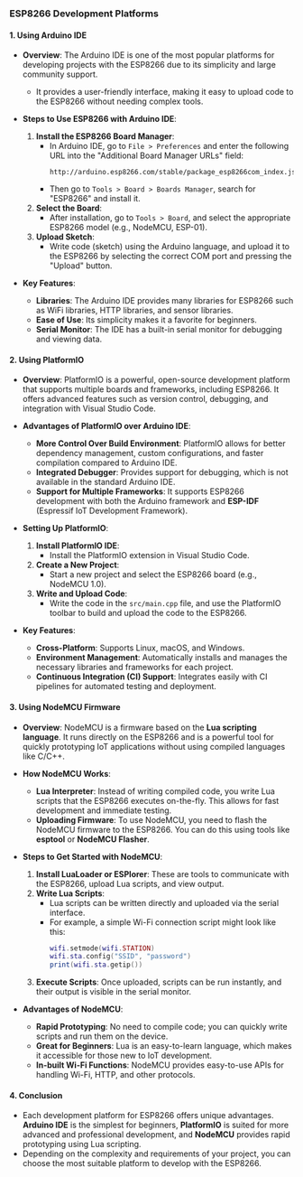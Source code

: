 ### **ESP8266 Development Platforms**

#### 1. **Using Arduino IDE**
- **Overview**: The Arduino IDE is one of the most popular platforms for developing projects with the ESP8266 due to its simplicity and large community support.
  - It provides a user-friendly interface, making it easy to upload code to the ESP8266 without needing complex tools.
  
- **Steps to Use ESP8266 with Arduino IDE**:
  1. **Install the ESP8266 Board Manager**:
     - In Arduino IDE, go to `File > Preferences` and enter the following URL into the "Additional Board Manager URLs" field:
       ```
       http://arduino.esp8266.com/stable/package_esp8266com_index.json
       ```
     - Then go to `Tools > Board > Boards Manager`, search for "ESP8266" and install it.
  2. **Select the Board**:
     - After installation, go to `Tools > Board`, and select the appropriate ESP8266 model (e.g., NodeMCU, ESP-01).
  3. **Upload Sketch**:
     - Write code (sketch) using the Arduino language, and upload it to the ESP8266 by selecting the correct COM port and pressing the "Upload" button.

- **Key Features**:
  - **Libraries**: The Arduino IDE provides many libraries for ESP8266 such as WiFi libraries, HTTP libraries, and sensor libraries.
  - **Ease of Use**: Its simplicity makes it a favorite for beginners.
  - **Serial Monitor**: The IDE has a built-in serial monitor for debugging and viewing data.

#### 2. **Using PlatformIO**
- **Overview**: PlatformIO is a powerful, open-source development platform that supports multiple boards and frameworks, including ESP8266. It offers advanced features such as version control, debugging, and integration with Visual Studio Code.
  
- **Advantages of PlatformIO over Arduino IDE**:
  - **More Control Over Build Environment**: PlatformIO allows for better dependency management, custom configurations, and faster compilation compared to Arduino IDE.
  - **Integrated Debugger**: Provides support for debugging, which is not available in the standard Arduino IDE.
  - **Support for Multiple Frameworks**: It supports ESP8266 development with both the Arduino framework and **ESP-IDF** (Espressif IoT Development Framework).

- **Setting Up PlatformIO**:
  1. **Install PlatformIO IDE**:
     - Install the PlatformIO extension in Visual Studio Code.
  2. **Create a New Project**:
     - Start a new project and select the ESP8266 board (e.g., NodeMCU 1.0).
  3. **Write and Upload Code**:
     - Write the code in the `src/main.cpp` file, and use the PlatformIO toolbar to build and upload the code to the ESP8266.

- **Key Features**:
  - **Cross-Platform**: Supports Linux, macOS, and Windows.
  - **Environment Management**: Automatically installs and manages the necessary libraries and frameworks for each project.
  - **Continuous Integration (CI) Support**: Integrates easily with CI pipelines for automated testing and deployment.

#### 3. **Using NodeMCU Firmware**
- **Overview**: NodeMCU is a firmware based on the **Lua scripting language**. It runs directly on the ESP8266 and is a powerful tool for quickly prototyping IoT applications without using compiled languages like C/C++.
  
- **How NodeMCU Works**:
  - **Lua Interpreter**: Instead of writing compiled code, you write Lua scripts that the ESP8266 executes on-the-fly. This allows for fast development and immediate testing.
  - **Uploading Firmware**: To use NodeMCU, you need to flash the NodeMCU firmware to the ESP8266. You can do this using tools like **esptool** or **NodeMCU Flasher**.

- **Steps to Get Started with NodeMCU**:
  1. **Install LuaLoader or ESPlorer**: These are tools to communicate with the ESP8266, upload Lua scripts, and view output.
  2. **Write Lua Scripts**:
     - Lua scripts can be written directly and uploaded via the serial interface.
     - For example, a simple Wi-Fi connection script might look like this:
       ```lua
       wifi.setmode(wifi.STATION)
       wifi.sta.config("SSID", "password")
       print(wifi.sta.getip())
       ```
  3. **Execute Scripts**: Once uploaded, scripts can be run instantly, and their output is visible in the serial monitor.

- **Advantages of NodeMCU**:
  - **Rapid Prototyping**: No need to compile code; you can quickly write scripts and run them on the device.
  - **Great for Beginners**: Lua is an easy-to-learn language, which makes it accessible for those new to IoT development.
  - **In-built Wi-Fi Functions**: NodeMCU provides easy-to-use APIs for handling Wi-Fi, HTTP, and other protocols.

#### 4. **Conclusion**
- Each development platform for ESP8266 offers unique advantages. **Arduino IDE** is the simplest for beginners, **PlatformIO** is suited for more advanced and professional development, and **NodeMCU** provides rapid prototyping using Lua scripting.
- Depending on the complexity and requirements of your project, you can choose the most suitable platform to develop with the ESP8266.
